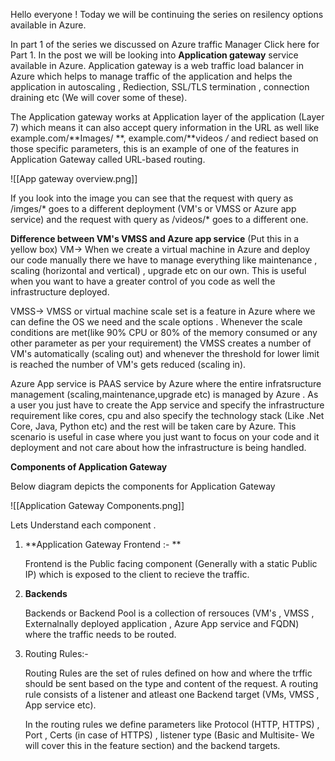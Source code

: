 Hello everyone ! 
Today we will be continuing the series on resilency options available in Azure.

In part 1 of the series we discussed on Azure traffic Manager  Click here for Part 1.
In the post we will be looking  into **Application gateway** service available in Azure. Application gateway is a web traffic load balancer  in Azure which helps to manage traffic of  the application and helps the application in autoscaling , Rediection, SSL/TLS termination , connection draining etc (We will cover some of these). 

The Application gateway works at Application layer of the application (Layer 7) which means it can also accept query information in the URL as well like example.com/**Images/ **, example.com/**videos */* and rediect based on those specific parameters, this is an example of one of the features in Application Gateway called URL-based routing. 


![[App gateway overview.png]]

If you look into the image you can see that the request with query as /imges/* goes to a different deployment (VM's or VMSS or Azure app service) and the request with query as /videos/* goes to a different one.

**Difference between VM's VMSS and Azure app service** (Put this in a yellow box)
VM-> When we create a virtual machine in Azure and deploy our code manually there we have to manage everything like maintenance , scaling (horizontal and vertical) , upgrade etc on our own. This is useful when you want to have a greater control of you code as well the infrastructure deployed.

VMSS-> VMSS or virtual machine scale set is a feature in Azure where we can define the OS we need and the scale options . Whenever the scale conditions are met(like 90% CPU  or 80% of the memory consumed  or any other parameter as per your requirement) the VMSS creates a number of VM's automatically (scaling out) and whenever the threshold for lower limit is reached the number of VM's gets reduced (scaling in).

Azure App service is PAAS service by Azure where the entire infratsructure management (scaling,maintenance,upgrade etc) is managed by Azure . As a user you just have to create the App service and specify the infrastructure requirement like cores, cpu and also specify the technology stack (Like .Net Core, Java, Python etc) and the rest will be taken care by Azure. This scenario is useful in case where you just want to focus on your code and it deployment and not care about how the infrastructure is being handled.


**Components of Application Gateway**

Below diagram depicts the components for Application Gateway

![[Application Gateway Components.png]]

Lets Understand each component .

1. **Application Gateway Frontend :- **
     
	 Frontend is the Public facing component (Generally with a static Public IP) which is exposed to the client to recieve the traffic.
	 
2. **Backends**
    
	 Backends or Backend Pool is a collection of rersouces (VM's , VMSS , Externalnally deployed application , Azure App service and FQDN) where the traffic needs to be routed. 

3. Routing Rules:-
     
	 Routing Rules are the set of rules defined on how and where the trffic should be sent based on the type and content of the request. A routing rule consists of a listener and atleast one Backend target (VMs, VMSS , App service etc).
	 
	 In the routing rules we define parameters like Protocol (HTTP, HTTPS) , Port , Certs (in case of HTTPS) , listener type (Basic and Multisite- We will cover this in the feature section) and the backend targets.
	 
	 
